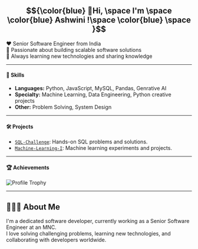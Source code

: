  
## $${\color{blue} 👋Hi, \space I'm  \space \color{blue} Ashwini !\space \color{blue} \space  }$$  
❤️ Senior Software Engineer from India   
💼 Passionate about building scalable software solutions    
🌱 Always learning new technologies and sharing knowledge   

-----   

#### 🚀 Skills

- **Languages:** Python, JavaScript, MySQL, Pandas, Genrative AI
- **Specialty:** Machine Learning, Data Engineering, Python creative projects
- **Other:** Problem Solving, System Design 

---

#### 🛠️ Projects
  
- [`SQL-Challenge`](https://github.com/Ashu23Queen/SQL-Challenge): Hands-on SQL problems and solutions.
- [`Machine-Learning-I`](https://github.com/Ashu23Queen/Machine-Learning-I): Machine learning experiments and projects.

----

#### 🏆 Achievements 

![Profile Trophy](https://github-profile-trophy.vercel.app/?username=ashu23queen&theme=juicyfresh)
  
    
---

## 🙋🏻‍♀️ About Me 

I'm a dedicated software developer, currently working as a Senior Software Engineer at an MNC.   
I love solving challenging problems, learning new technologies, and collaborating with developers worldwide.
 
 
 
